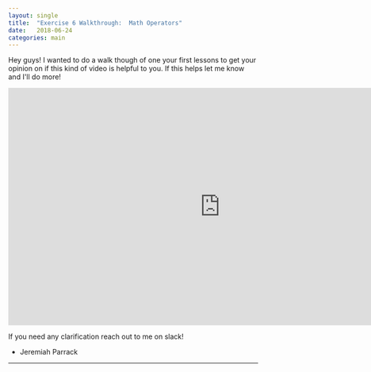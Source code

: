 ```yaml
---
layout: single
title:  "Exercise 6 Walkthrough:  Math Operators"
date:   2018-06-24
categories: main
---
```


Hey guys! I wanted to do a walk though of one your first lessons to get your opinion on if this kind of video is helpful to you.
If this helps let me know and I'll do more! 


<iframe width="854" height="480" src="https://www.youtube.com/embed/PpPMeHVOVCA" frameborder="0" allow="autoplay; encrypted-media" allowfullscreen></iframe>


If you need any clarification reach out to me on slack! 
 - Jeremiah Parrack


---

